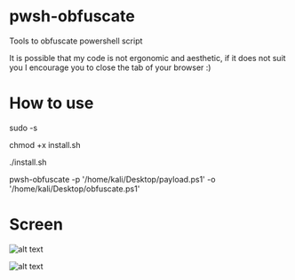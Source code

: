 # pwsh-obfuscate
Tools to obfuscate powershell script

It is possible that my code is not ergonomic and aesthetic, if it does not suit you I encourage you to close the tab of your browser :)
# How to use
sudo -s

chmod +x install.sh

./install.sh

pwsh-obfuscate -p '/home/kali/Desktop/payload.ps1' -o '/home/kali/Desktop/obfuscate.ps1' 

# Screen


![alt text](https://raw.githubusercontent.com/dallas123456789/pwsh-obfuscate/main/images/scan.PNG)


![alt text](https://raw.githubusercontent.com/dallas123456789/pwsh-obfuscate/main/images/usage.PNG)


